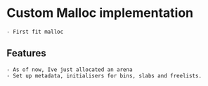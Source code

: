 # Custom Malloc implementation
    - First fit malloc

## Features
    - As of now, Ive just allocated an arena
    - Set up metadata, initialisers for bins, slabs and freelists.  
